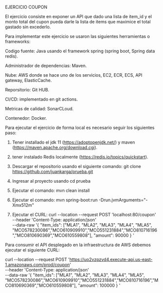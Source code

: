 EJERCICIO COUPON

El ejercicio consiste en exponer un API que dado una lista de item_id y el monto total del cupon pueda darle la lista de items que maximice el total gastado sin excederlo. 

Para implementar este ejercicio se usaron las siguientes herramientas o frameworks:

Codigo fuente: Java usando el framework spring (spring boot, Spring data redis).

Administrador de dependencias: Maven.

Nube: AWS donde se hace uno de los servicios, EC2, ECR, ECS, API gateway, ElasticCache.

Reporsitorio: Git HUB.

CI/CD: implementado en git actions.

Metricas de calidad: SonarCLoud.

Contenedor: Docker.

Para ejecutar el ejercicio de forma local es necesario seguir los siguientes paso:

1. Tener installado el jdk 11 (https://adoptopenjdk.net/) y maven (https://maven.apache.org/download.cgi).

2. tener instalado Redis localmente (https://redis.io/topics/quickstart).

3. Descargar el repositorio usando el siguiente comando: git clone https://github.com/juankarga/prueba.git

4. Ingresar al proyecto usando cd prueba

5. Ejecutar el comando: mvn clean install

6. Ejecutar el comando: mvn spring-boot:run -Drun.jvmArguments="-Xmx512m" 

7. Ejecutar el CURL: curl --location --request POST 'localhost:80/coupon' \
--header 'Content-Type: application/json' \
--data-raw '{ 
"item_ids": ["MLA1", "MLA2", "MLA3", "MLA4", "MLA5", "MCO578230086","MCO610909910","MCO551231884","MCO810716196","MCO810690369","MCO610559808"], 
"amount": 90000
} '


Para consumir el API desplegado en la infraestructura de AWS debemos ejecutar el siguiente CURL: 

curl --location --request POST 'https://uo2vzpzvd4.execute-api.us-east-1.amazonaws.com/prod/coupon' \
--header 'Content-Type: application/json' \
--data-raw '{ 
"item_ids": ["MLA1", "MLA2", "MLA3", "MLA4", "MLA5", "MCO578230086","MCO610909910","MCO551231884","MCO810716196","MCO810690369","MCO610559808"], 
"amount": 100000
} '
